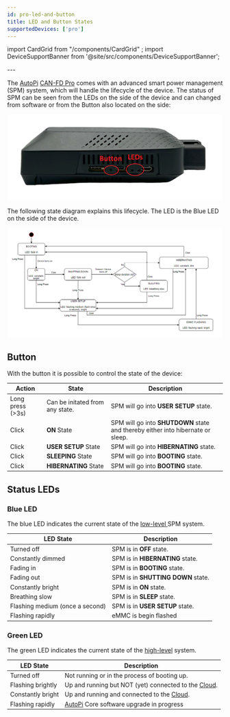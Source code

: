 ```yaml
---
id: pro-led-and-button
title: LED and Button States
supportedDevices: ['pro']
---
```

import CardGrid from "/components/CardGrid" ;
import DeviceSupportBanner from '@site/src/components/DeviceSupportBanner';

<DeviceSupportBanner supported={frontMatter.supportedDevices} />
---

The [AutoPi](https://www.autopi.io) [CAN-FD Pro](https://shop.autopi.io/products/autopi-can-fd-pro) comes with an advanced smart power management (SPM) system, which will handle the lifecycle of the device. The status of SPM can be seen from the LEDs on the side of the device and can changed from software or from the Button also located on the side:

![LED and Button location](/img/hardware/autopi_tmu_cm4/led_and_button/led_button_location.png)

The following state diagram explains this lifecycle. The LED is the Blue LED on the side of the device.

![LED and Button states](/img/hardware/autopi_tmu_cm4/led_and_button/led_button_states.png)

## Button
With the button it is possible to control the state of the device:

| Action | State | Description |
| ------ | ------ | ------ |
| Long press (>3s) | Can be initated from any state. | SPM will go into **USER SETUP** state. |
| Click | **ON** State | SPM will go into **SHUTDOWN** state and thereby either into hibernate or sleep. |
| Click | **USER SETUP** State | SPM will go into **HIBERNATING** state. |
| Click | **SLEEPING** State | SPM will go into **BOOTING** state. |
| Click | **HIBERNATING** State | SPM will go into **BOOTING** state. |



## Status LEDs

### Blue LED

The blue LED indicates the current state of the [low-level ](/core/power_management/core-power-low) SPM system.

| LED State | Description |
| ------ | ------ |
| Turned off | SPM is in **OFF** state. |
| Constantly dimmed | SPM is in **HIBERNATING** state. |
| Fading in | SPM is in **BOOTING** state. |
| Fading out | SPM is in **SHUTTING DOWN** state. |
| Constantly bright | SPM is in **ON** state. |
| Breathing slow | SPM is in **SLEEP** state. |
| Flashing medium (once a second) | SPM is in **USER SETUP** state. |
| Flashing rapidly | eMMC is begin flashed |

### Green LED

The green LED indicates the current state of the [high-level](/core/power_management/core-power-high) system.

| LED State | Description |
| ------ | ------ |
| Turned off | Not running or in the process of booting up. |
| Flashing brightly | Up and running but NOT (yet) connected to the [Cloud](https://www.autopi.io/software-platform/cloud-management). |
| Constantly bright | Up and running and connected to the [Cloud](https://www.autopi.io/software-platform/cloud-management). |
| Flashing rapidly | [AutoPi](https://www.autopi.io) Core software upgrade in progress |

